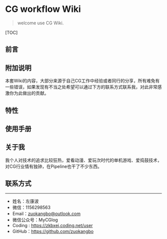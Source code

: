 # CG workflow Wiki

> welcome use CG Wiki.

[TOC]

## 前言


## 附加说明
本套Wiki的内容，大部分来源于自己CG工作中经验或者同行的分享，所有难免有一些错误，如果发现有不当之处希望可以通过下方的联系方式联系我，对此非常感激你为此做出的贡献。

## 特性

## 使用手册

## 关于我
我个人对技术的追求比较狂热，爱看动漫、爱玩次时代的单机游戏、爱捣鼓技术，对CG行业情有独钟，在Pipeline也干了不少东西。

## 联系方式  

-------
* 姓名：左康波
* 微信：1156298563
* Email：zuokangbo@outlook.com
* 微信公众号：MyCGlog
* Coding : https://zkbxej.coding.net/user
* GitHub：https://github.com/zuokangbo

